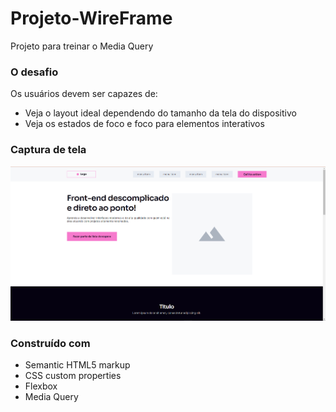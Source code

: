 <h1>Projeto-WireFrame</h1>
<p>Projeto para treinar o Media Query</p>

### O desafio

Os usuários devem ser capazes de:

- Veja o layout ideal dependendo do tamanho da tela do dispositivo
- Veja os estados de foco e foco para elementos interativos

### Captura de tela

![](./img/site.png)

### Construído com

- Semantic HTML5 markup
- CSS custom properties
- Flexbox
- Media Query

